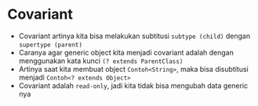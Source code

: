 # Covariant

- Covariant artinya kita bisa melakukan subtitusi `subtype (child)` dengan `supertype (parent)`
- Caranya agar generic object kita menjadi covariant adalah dengan menggunakan kata kunci `(? extends ParentClass)`
- Artinya saat kita membuat object `Contoh<String>`, maka bisa disubtitusi menjadi `Contoh<? extends Object>`
- Covariant adalah `read-only`, jadi kita tidak bisa mengubah data generic nya